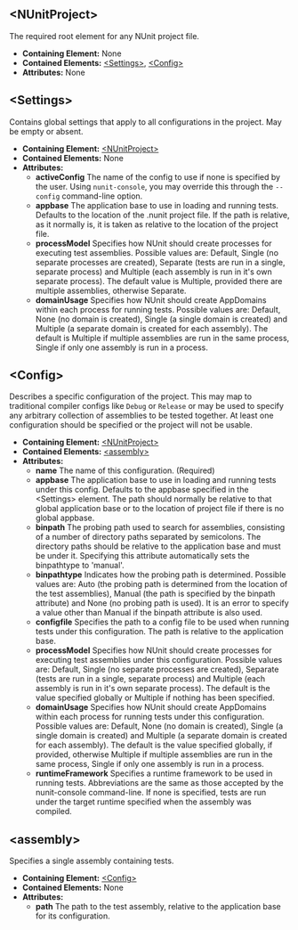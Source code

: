 ## &lt;NUnitProject&gt;
The required root element for any NUnit project file.
 * **Containing Element:** None
 * **Contained Elements:** [&lt;Settings&gt;](#settings), [&lt;Config&gt;](#config)
 * **Attributes:**   None

## &lt;Settings&gt;
Contains global settings that apply to all configurations in the project. May be empty or absent.
 * **Containing Element:** [&lt;NUnitProject&gt;](#nunitproject)
 * **Contained Elements:** None
 * **Attributes:**
    * **activeConfig** The name of the config to use if none is specified by the user. Using `nunit-console`, you may override this through the `--config` command-line option.
    * **appbase** The application base to use in loading and running tests. Defaults to the location of the .nunit project file. If the path is relative, as it normally is, it is taken as relative to the location of the project file.
    * **processModel** Specifies how NUnit should create processes for executing test assemblies. Possible values are: Default, Single (no separate processes are created), Separate (tests are run in a single, separate process) and Multiple (each assembly is run in it's own separate process). The default value is Multiple, provided there are multiple assemblies, otherwise Separate.
    * **domainUsage** Specifies how NUnit should create AppDomains within each process for running tests. Possible values are: Default, None (no domain is created), Single (a single domain is created) and Multiple (a separate domain is created for each assembly). The default is Multiple if multiple assemblies are run in the same process, Single if only one assembly is run in a process.

## &lt;Config&gt;
Describes a specific configuration of the project. This may map to traditional compiler configs like `Debug` or `Release` or may be used to specify any arbitrary collection of assemblies to be tested together. At least one configuration should be specified or the project will not be usable.
 * **Containing Element:** [&lt;NUnitProject&gt;](#nunitproject)
 * **Contained Elements:** [&lt;assembly&gt;](#assembly)
 * **Attributes:**
    * **name** The name of this configuration. (Required)
    * **appbase** The application base to use in loading and running tests under this config. Defaults to the appbase specified in the &lt;Settings&gt; element. The path should normally be relative to that global application base or to the location of project file if there is no global appbase.
    * **binpath** The probing path used to search for assemblies, consisting of a number of directory paths separated by semicolons. The directory paths should be relative to the application base and must be under it. Specifying this attribute automatically sets the binpathtype to 'manual'.
    * **binpathtype** Indicates how the probing path is determined. Possible values are: Auto (the probing path is determined from the location of the test assemblies), Manual (the path is specified by the binpath attribute) and None (no probing path is used). It is an error to specify a value other than Manual if the binpath attribute is also used.
    * **configfile** Specifies the path to a config file to be used when running tests under this configuration. The path is relative to the application base.
    * **processModel** Specifies how NUnit should create processes for executing test assemblies under this configuration. Possible values are: Default, Single (no separate processes are created), Separate (tests are run in a single, separate process) and Multiple (each assembly is run in it's own separate process). The default is the value specified globally or Multiple if nothing has been specified.
    * **domainUsage** Specifies how NUnit should create AppDomains within each process for running tests under this configuration. Possible values are: Default, None (no domain is created), Single (a single domain is created) and Multiple (a separate domain is created for each assembly). The default is the value specified globally, if provided, otherwise Multiple if multiple assemblies are run in the same process, Single if only one assembly is run in a process.
    * **runtimeFramework** Specifies a runtime framework to be used in running tests. Abbreviations are the same as those accepted by the nunit-console command-line. If none is specified, tests are run under the target runtime specified when the assembly was compiled.

## &lt;assembly&gt;
Specifies a single assembly containing tests.
 * **Containing Element:** [&lt;Config&gt;](#config)
 * **Contained Elements:** None
 * **Attributes:**
    * **path** The path to the test assembly, relative to the application base for its configuration.

